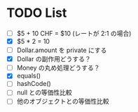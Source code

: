 # TODO List

- [ ] $5 + 10 CHF = $10 (レートが 2:1 の場合)
- [x] $5 * 2 = 10
- [ ] Dollar.amount を private にする
- [x] Dollar の副作用どうする？
- [ ] Money の丸め処理どうする？
- [x] equals()
- [ ] hashCode()
- [ ] null との等価性比較
- [ ] 他のオブジェクトとの等価性比較